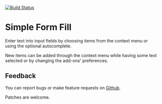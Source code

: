 [![Build Status](https://travis-ci.org/sblask/firefox-simple-form-fill.svg?branch=master)](https://travis-ci.org/sblask/firefox-simple-form-fill)

Simple Form Fill
================
Enter text into input fields by choosing items from the context menu or
using the optional autocomplete.

New items can be added through the context menu while having some text selected
or by changing the add-ons' preferences.

Feedback
--------

You can report bugs or make feature requests on
[Github](https://github.com/sblask/firefox-simple-form-fill).

Patches are welcome.
